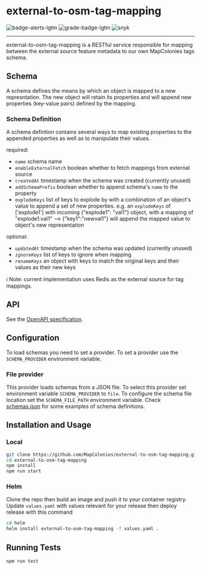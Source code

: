# external-to-osm-tag-mapping

![badge-alerts-lgtm](https://img.shields.io/lgtm/alerts/github/MapColonies/external-to-osm-tag-mapping?style=for-the-badge)
![grade-badge-lgtm](https://img.shields.io/lgtm/grade/javascript/github/MapColonies/external-to-osm-tag-mapping?style=for-the-badge)
![snyk](https://img.shields.io/snyk/vulnerabilities/github/MapColonies/external-to-osm-tag-mapping?style=for-the-badge)

---

external-to-osm-tag-mapping is a RESTful service responsible for mapping between the external source feature metadata to our own MapColonies tags schema.

## Schema

A schema defines the means by which an object is mapped to a new represntation. The new object will retain its properties and will append new properties (key-value pairs) defined by the mapping.

### Schema Definition

A schema defintion contains several ways to map existing properties to the appended properties as well as to manipulate their values.

required:
* `name` schema name
* `enableExternalFetch` boolean whether to fetch mappings from external source
* `createdAt` timestamp when the schema was created (currently unused)
* `addSchemaPrefix` boolean whether to append schema's `name` to the property
* `explodeKeys` list of keys to explode by with a combination of an object's value to append a set of new properties. e.g. an `explodeKeys` of ['explode1'] with incoming {"explode1": "val1"} object, with a mapping of "explode1:val1" --> {"key1":"newval1"} will append the mapped value to object's new representation

optional:
* *`updatedAt`* timestamp when the schema was updated (currently unused)
* *`ignoreKeys`* list of keys to ignore when mapping
* *`renameKeys`* an object with keys to match the original keys and their values as their new keys

:information_source: Note: current implementation uses Redis as the external source for tag mappings.

## API

See the [OpenAPI specification](/openapi3.yaml).

## Configuration

To load schemas you need to set a provider.
To set a provider use the `SCHEMA_PROVIDER` environment variable.

### File provider

This provider loads schemas from a JSON file.
To select this provider set environment variable  `SCHEMA_PROVIDER` to `file`.
To configure the schema file location set the `SCHEMA_FILE_PATH` environment variable.
Check [schemas.json](/schemas.json) for some examples of schema definitions.

## Installation and Usage

### Local

```bash
git clone https://github.com/MapColonies/external-to-osm-tag-mapping.git
cd external-to-osm-tag-mapping
npm install
npm run start
```

### Helm

Clone the repo then build an image and push it to your container registry. Update `values.yaml` with values relevant for your release then deploy release with this command

```bash
cd helm
helm install external-to-osm-tag-mapping -f values.yaml .
```

## Running Tests

```bash
npm run test
```